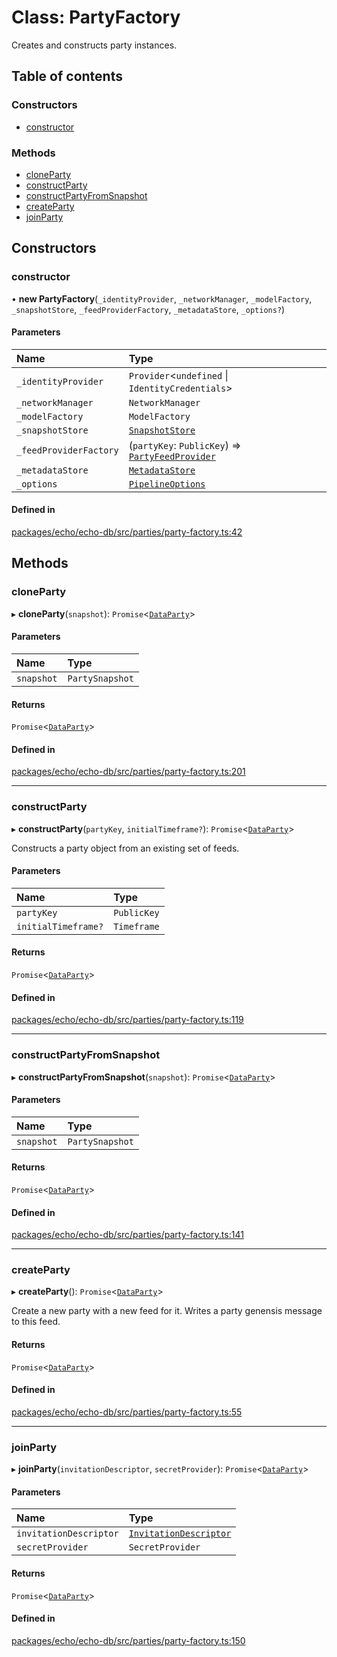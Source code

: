 # Class: PartyFactory

Creates and constructs party instances.

## Table of contents

### Constructors

- [constructor](PartyFactory.md#constructor)

### Methods

- [cloneParty](PartyFactory.md#cloneparty)
- [constructParty](PartyFactory.md#constructparty)
- [constructPartyFromSnapshot](PartyFactory.md#constructpartyfromsnapshot)
- [createParty](PartyFactory.md#createparty)
- [joinParty](PartyFactory.md#joinparty)

## Constructors

### constructor

• **new PartyFactory**(`_identityProvider`, `_networkManager`, `_modelFactory`, `_snapshotStore`, `_feedProviderFactory`, `_metadataStore`, `_options?`)

#### Parameters

| Name | Type |
| :------ | :------ |
| `_identityProvider` | `Provider`<`undefined` \| `IdentityCredentials`\> |
| `_networkManager` | `NetworkManager` |
| `_modelFactory` | `ModelFactory` |
| `_snapshotStore` | [`SnapshotStore`](SnapshotStore.md) |
| `_feedProviderFactory` | (`partyKey`: `PublicKey`) => [`PartyFeedProvider`](PartyFeedProvider.md) |
| `_metadataStore` | [`MetadataStore`](MetadataStore.md) |
| `_options` | [`PipelineOptions`](../interfaces/PipelineOptions.md) |

#### Defined in

[packages/echo/echo-db/src/parties/party-factory.ts:42](https://github.com/dxos/dxos/blob/6b1348fed/packages/echo/echo-db/src/parties/party-factory.ts#L42)

## Methods

### cloneParty

▸ **cloneParty**(`snapshot`): `Promise`<[`DataParty`](DataParty.md)\>

#### Parameters

| Name | Type |
| :------ | :------ |
| `snapshot` | `PartySnapshot` |

#### Returns

`Promise`<[`DataParty`](DataParty.md)\>

#### Defined in

[packages/echo/echo-db/src/parties/party-factory.ts:201](https://github.com/dxos/dxos/blob/6b1348fed/packages/echo/echo-db/src/parties/party-factory.ts#L201)

___

### constructParty

▸ **constructParty**(`partyKey`, `initialTimeframe?`): `Promise`<[`DataParty`](DataParty.md)\>

Constructs a party object from an existing set of feeds.

#### Parameters

| Name | Type |
| :------ | :------ |
| `partyKey` | `PublicKey` |
| `initialTimeframe?` | `Timeframe` |

#### Returns

`Promise`<[`DataParty`](DataParty.md)\>

#### Defined in

[packages/echo/echo-db/src/parties/party-factory.ts:119](https://github.com/dxos/dxos/blob/6b1348fed/packages/echo/echo-db/src/parties/party-factory.ts#L119)

___

### constructPartyFromSnapshot

▸ **constructPartyFromSnapshot**(`snapshot`): `Promise`<[`DataParty`](DataParty.md)\>

#### Parameters

| Name | Type |
| :------ | :------ |
| `snapshot` | `PartySnapshot` |

#### Returns

`Promise`<[`DataParty`](DataParty.md)\>

#### Defined in

[packages/echo/echo-db/src/parties/party-factory.ts:141](https://github.com/dxos/dxos/blob/6b1348fed/packages/echo/echo-db/src/parties/party-factory.ts#L141)

___

### createParty

▸ **createParty**(): `Promise`<[`DataParty`](DataParty.md)\>

Create a new party with a new feed for it. Writes a party genensis message to this feed.

#### Returns

`Promise`<[`DataParty`](DataParty.md)\>

#### Defined in

[packages/echo/echo-db/src/parties/party-factory.ts:55](https://github.com/dxos/dxos/blob/6b1348fed/packages/echo/echo-db/src/parties/party-factory.ts#L55)

___

### joinParty

▸ **joinParty**(`invitationDescriptor`, `secretProvider`): `Promise`<[`DataParty`](DataParty.md)\>

#### Parameters

| Name | Type |
| :------ | :------ |
| `invitationDescriptor` | [`InvitationDescriptor`](InvitationDescriptor.md) |
| `secretProvider` | `SecretProvider` |

#### Returns

`Promise`<[`DataParty`](DataParty.md)\>

#### Defined in

[packages/echo/echo-db/src/parties/party-factory.ts:150](https://github.com/dxos/dxos/blob/6b1348fed/packages/echo/echo-db/src/parties/party-factory.ts#L150)
